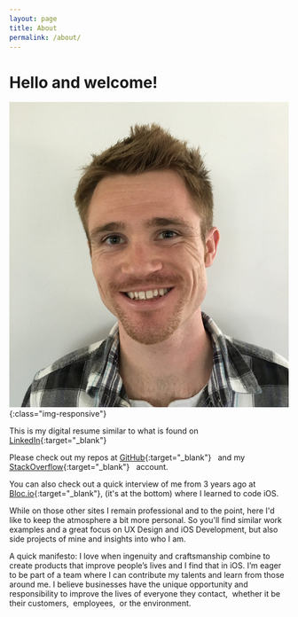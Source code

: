 ```yaml
---
layout: page
title: About
permalink: /about/
---
```


# Hello and welcome!

![douglas](/assets/img/douglas.jpg){:class="img-responsive"}

This is my digital resume similar to what is found on [LinkedIn](http://www.linkedin.com/in/madebydouglas){:target="_blank"}

Please check out my repos at [GitHub](https://github.com/MadeByDouglas){:target="_blank"} &nbsp; and my [StackOverflow](http://stackoverflow.com/users/4531087/audentiaa){:target="_blank"} &nbsp; account.

You can also check out a quick interview of me from 3 years ago at [Bloc.io](https://www.bloc.io/ios-bootcamp){:target="_blank"}, (it's at the bottom) where I learned to code iOS.

While on those other sites I remain professional and to the point, here I'd like to keep the atmosphere a bit more personal. So you'll find similar work examples and a great focus on UX Design and iOS Development, but also side projects of mine and insights into who I am.

A quick manifesto: I love when ingenuity and craftsmanship combine to create products that improve people’s lives and I find that in iOS. I’m eager to be part of a team where I can contribute my talents and learn from those around me. I believe businesses have the unique opportunity and responsibility to improve the lives of everyone they contact,&nbsp; whether it be their customers,&nbsp; employees,&nbsp; or the environment.
